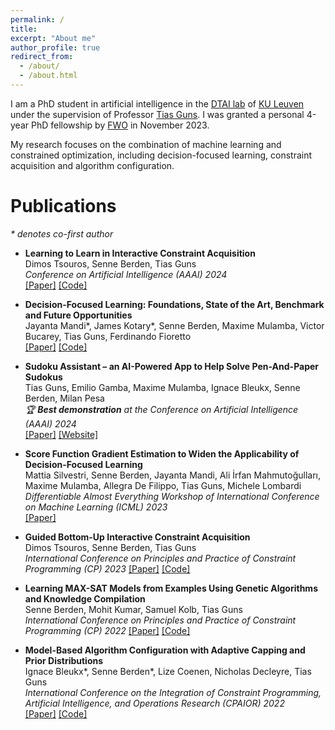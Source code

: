 ```yaml
---
permalink: /
title:
excerpt: "About me"
author_profile: true
redirect_from: 
  - /about/
  - /about.html
---
```


I am a PhD student in artificial intelligence in the [DTAI lab](https://wms.cs.kuleuven.be/dtai) of [KU Leuven](https://www.kuleuven.be/english/kuleuven/index.html) under the supervision of Professor [Tias Guns](https://people.cs.kuleuven.be/~tias.guns/). I was granted a personal 4-year PhD fellowship by [FWO](https://www.fwo.be/en/) in November 2023. 

My research focuses on the combination of machine learning and constrained optimization, including decision-focused learning, constraint acquisition and algorithm configuration. 



Publications
======
*\* denotes co-first author*

- **Learning to Learn in Interactive Constraint Acquisition** \
Dimos Tsouros, Senne Berden, Tias Guns \
*Conference on Artificial Intelligence (AAAI) 2024* \
[\[Paper\]](https://arxiv.org/pdf/2312.10795.pdf) [\[Code\]](https://github.com/Dimosts/ActiveConLearn)

- **Decision-Focused Learning: Foundations, State of the Art, Benchmark and Future Opportunities** \
Jayanta Mandi\*, James Kotary\*, Senne Berden, Maxime Mulamba, Victor Bucarey, Tias Guns, Ferdinando Fioretto \
[\[Paper\]](https://arxiv.org/abs/2307.13565) [\[Code\]](https://github.com/PredOpt/predopt-benchmarks)

- **Sudoku Assistant – an AI-Powered App to Help Solve Pen-And-Paper Sudokus** \
Tias Guns, Emilio Gamba, Maxime Mulamba, Ignace Bleukx, Senne Berden, Milan Pesa \
*🏆 **Best demonstration** at the Conference on Artificial Intelligence (AAAI) 2024* \
[\[Paper\]](file:///home/ijskar/Downloads/27072-Article%20Text-31135-1-2-20230626.pdf) [\[Website\]](https://visualsudoku.cs.kuleuven.be/index.html)

- **Score Function Gradient Estimation to Widen the Applicability of Decision-Focused Learning** \
Mattia Silvestri, Senne Berden, Jayanta Mandi, Ali İrfan Mahmutoğulları, Maxime Mulamba, Allegra De Filippo, Tias Guns, Michele Lombardi \
*Differentiable Almost Everything Workshop of International Conference on Machine Learning (ICML) 2023* \
[\[Paper\]](https://openreview.net/pdf?id=ty046JUllZ)

- **Guided Bottom-Up Interactive Constraint Acquisition** \
Dimos Tsouros, Senne Berden, Tias Guns \
*International Conference on Principles and Practice of Constraint Programming (CP) 2023*
[\[Paper\]](https://drops.dagstuhl.de/storage/00lipics/lipics-vol280-cp2023/LIPIcs.CP.2023.36/LIPIcs.CP.2023.36.pdf) [\[Code\]](https://github.com/Dimosts/ActiveConLearn)

- **Learning MAX-SAT Models from Examples Using Genetic Algorithms and Knowledge Compilation** \
Senne Berden, Mohit Kumar, Samuel Kolb, Tias Guns \
*International Conference on Principles and Practice of Constraint Programming (CP) 2022*
[\[Paper\]](https://drops.dagstuhl.de/storage/00lipics/lipics-vol235-cp2022/LIPIcs.CP.2022.8/LIPIcs.CP.2022.8.pdf) [\[Code\]](https://github.com/ML-KULeuven/HASSLE-GEN)

- **Model-Based Algorithm Configuration with Adaptive Capping and Prior Distributions** \
Ignace Bleukx\*, Senne Berden\*, Lize Coenen, Nicholas Decleyre, Tias Guns \
*International Conference on the Integration of Constraint Programming, Artificial Intelligence, and Operations Research (CPAIOR) 2022* \
[\[Paper\]](https://link.springer.com/chapter/10.1007/978-3-031-08011-1_6) [\[Code\]](https://github.com/ML-KULeuven/DeCaprio)